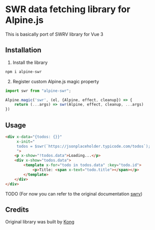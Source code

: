 # SWR data fetching library for Alpine.js

This is basically port of SWRV library for Vue 3

## Installation

1. Install the library
```bash
npm i alpine-swr
```
2. Register custom Alpine.js magic property

```js
import swr from "alpine-swr";

Alpine.magic('swr', (el, {Alpine, effect, cleanup}) => {
    return (...args) => swr(Alpine, effect, cleanup, ...args)
})
```

## Usage
```html
<div x-data="{todos: {}}"
     x-init="
     todos = $swr(`https://jsonplaceholder.typicode.com/todos`);
     ">
    <p x-show="!todos.data">Loading...</p>
    <div x-show="todos.data">
        <template x-for="todo in todos.data" :key="todo.id">
            <p>Title: <span x-text="todo.title"></span></p>
        </template>
    </div>
</div>

```

TODO
(For now you can refer to the original documentation [swrv](https://github.com/Kong/swrv))

## Credits

Original library was built by [Kong](https://github.com/Kong)
